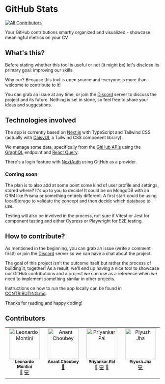 # GitHub Stats
<!-- ALL-CONTRIBUTORS-BADGE:START - Do not remove or modify this section -->
[![All Contributors](https://img.shields.io/badge/all_contributors-4-orange.svg?style=flat-square)](#contributors-)
<!-- ALL-CONTRIBUTORS-BADGE:END -->

Your GitHub contributions smartly organized and visualized - showcase meaningful metrics on your CV

## What's this?

Before stating whether this tool is useful or not (it might be) let's disclose its primary goal: improving our skills.

Why our? Because this tool is open source and everyone is more than welcome to contribute to it!

You can grab an issue at any time, or join the [Discord](https://discord.gg/bqwyEa6We6) server to discuss the project and its future. Nothing is set in stone, so feel free to share your ideas and suggestions.

## Technologies involved

The app is currently based on [Next.js](https://nextjs.org/) with TypeScript and Tailwind CSS (actually with [DaisyUI](https://daisyui.com/), a Tailwind CSS component library).

We manage some data, specifically from the [GitHub APIs](https://docs.github.com/en/graphql) using the [GraphQL](https://graphql.org/) endpoint and [React Query](https://tanstack.com/query/latest/).

There's a login feature with [NextAuth](https://next-auth.js.org/) using GitHub as a provider.

### Coming soon

The plan is to also add at some point some kind of user profile and settings, stored where? It's up to you to decide! It could be on MongoDB with an ORM like Prisma or something entirely different. A first start could be using localStorage to validate the concept and then decide which database to use.

Testing will also be involved in the process, not sure if Vitest or Jest for component testing and either Cypress or Playwright for E2E testing.

## How to contribute?

As mentioned in the beginning, you can grab an issue (write a comment first!) or join the [Discord](https://discord.gg/bqwyEa6We6) server so we can have a chat about the project.

The goal of this project isn't the outcome itself but rather the process of building it, together! As a result, we'll end up having a nice tool to showcase our GitHub contributions and a project we can use as a reference when we need to implement something similar in other projects.

Instructions on how to run the app locally can be found in [CONTRIBUTING.md](./CONTRIBUTING.md).

Thanks for reading and happy coding!

## Contributors

<!-- ALL-CONTRIBUTORS-LIST:START - Do not remove or modify this section -->
<!-- prettier-ignore-start -->
<!-- markdownlint-disable -->
<table>
  <tbody>
    <tr>
      <td align="center" valign="top" width="14.28%"><a href="https://leonardomontini.dev/"><img src="https://avatars.githubusercontent.com/u/7253929?v=4?s=100" width="100px;" alt="Leonardo Montini"/><br /><sub><b>Leonardo Montini</b></sub></a><br /><a href="#projectManagement-Balastrong" title="Project Management">📆</a> <a href="https://github.com/Balastrong/github-stats/commits?author=Balastrong" title="Code">💻</a></td>
      <td align="center" valign="top" width="14.28%"><a href="https://bio.link/anantchoubey"><img src="https://avatars.githubusercontent.com/u/91460022?v=4?s=100" width="100px;" alt="Anant Choubey"/><br /><sub><b>Anant Choubey</b></sub></a><br /><a href="https://github.com/Balastrong/github-stats/commits?author=theanantchoubey" title="Documentation">📖</a></td>
      <td align="center" valign="top" width="14.28%"><a href="http://priyank.live"><img src="https://avatars.githubusercontent.com/u/88102392?v=4?s=100" width="100px;" alt="Priyankar Pal "/><br /><sub><b>Priyankar Pal </b></sub></a><br /><a href="https://github.com/Balastrong/github-stats/commits?author=priyankarpal" title="Documentation">📖</a> <a href="https://github.com/Balastrong/github-stats/commits?author=priyankarpal" title="Code">💻</a> <a href="#ideas-priyankarpal" title="Ideas, Planning, & Feedback">🤔</a></td>
      <td align="center" valign="top" width="14.28%"><a href="https://github.com/piyushjha0409"><img src="https://avatars.githubusercontent.com/u/73685420?v=4?s=100" width="100px;" alt="Piyush Jha"/><br /><sub><b>Piyush Jha</b></sub></a><br /><a href="https://github.com/Balastrong/github-stats/commits?author=piyushjha0409" title="Code">💻</a></td>
    </tr>
  </tbody>
</table>

<!-- markdownlint-restore -->
<!-- prettier-ignore-end -->

<!-- ALL-CONTRIBUTORS-LIST:END -->
<!-- prettier-ignore-start -->
<!-- markdownlint-disable -->

<!-- markdownlint-restore -->
<!-- prettier-ignore-end -->

<!-- ALL-CONTRIBUTORS-LIST:END -->
